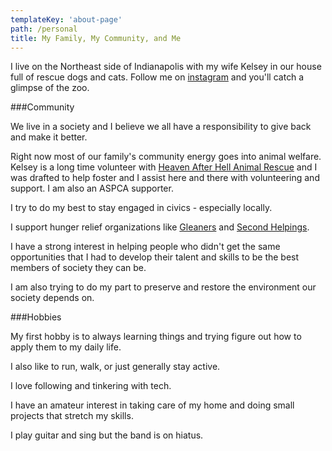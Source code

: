 ```yaml
---
templateKey: 'about-page'
path: /personal
title: My Family, My Community, and Me
---
```

I live on the Northeast side of Indianapolis with my wife Kelsey in our house full of rescue dogs and cats. Follow me on [instagram](https://www.instagram.com/craigsturgis/) and you'll catch a glimpse of the zoo.

###Community

We live in a society and I believe we all have a responsibility to give back and make it better.

Right now most of our family's community energy goes into animal welfare. Kelsey is a long time volunteer with [Heaven After Hell Animal Rescue](http://www.heavenafterhellrescue.org/) and I was drafted to help foster and I assist here and there with volunteering and support. I am also an ASPCA supporter.

I try to do my best to stay engaged in civics - especially locally. 

I support hunger relief organizations like [Gleaners](https://www.gleaners.org/) and [Second Helpings](https://www.secondhelpings.org/).

I have a strong interest in helping people who didn't get the same opportunities that I had to develop their talent and skills to be the best members of society they can be. 

I am also trying to do my part to preserve and restore the environment our society depends on.

###Hobbies

My first hobby is to always learning things and trying figure out how to apply them to my daily life. 

I also like to run, walk, or just generally stay active. 

I love following and tinkering with tech. 

I have an amateur interest in taking care of my home and doing small projects that stretch my skills. 

I play guitar and sing but the band is on hiatus.